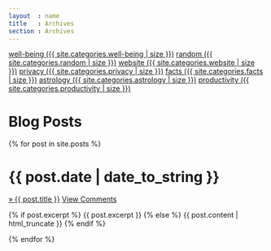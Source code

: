 ```yaml
---
layout  : name
title   : Archives
section : Archives
---
```


<div class="category">
<span class="cat">
    <a href="/well-being.html">well-being ({{ site.categories.well-being | size }})</a>
    <a href="/random.html">random ({{ site.categories.random | size }})</a>     
    <a href="/website.html">website ({{ site.categories.website | size }})</a>
    <a href="/privacy.html">privacy ({{ site.categories.privacy | size }})</a>
    <a href="/facts.html">facts ({{ site.categories.facts | size }})</a>
    <a href="/astrology.html">astrology ({{ site.categories.astrology | size }})</a>
    <a href="/productivity.html">productivity ({{ site.categories.productivity | size }})</a>
    <!--a href="/books.html">books ({{ site.categories.books | size }})</a-->
</span>
</div>

Blog Posts
==========

{% for post in site.posts %}
<div class="section list">
  <h1>{{ post.date | date_to_string }}</h1>
  <p class="line">
    <a class="title" href="{{ post.url }}">&raquo; {{ post.title }}</a>
    <a class="comments" href="{{ post.url }}#disqus_thread">View Comments</a>
  </p>
  <p class="excerpt">{% if post.excerpt %}
	{{ post.excerpt }}
  {% else %}
    {{ post.content | html_truncate }}
  {% endif %}</p>
</div>
{% endfor %}

<script type="text/javascript">
    /* * * CONFIGURATION VARIABLES: EDIT BEFORE PASTING INTO YOUR WEBPAGE * * */
    var disqus_shortname = 'rosebery'; // required: replace example with your forum shortname

    /* * * DON'T EDIT BELOW THIS LINE * * */
    (function () {
        var s = document.createElement('script'); s.async = true;
        s.type = 'text/javascript';
        s.src = 'http://' + disqus_shortname + '.disqus.com/count.js';
        (document.getElementsByTagName('HEAD')[0] || document.getElementsByTagName('BODY')[0]).appendChild(s);
    }());
</script>
